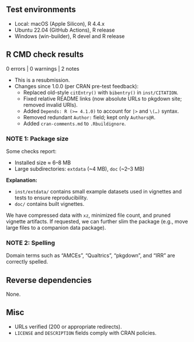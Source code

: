 ## Test environments
- Local: macOS (Apple Silicon), R 4.4.x
- Ubuntu 22.04 (GitHub Actions), R release
- Windows (win-builder), R devel and R release

## R CMD check results
0 errors | 0 warnings | 2 notes

* This is a resubmission.  
* Changes since 1.0.0 (per CRAN pre-test feedback):
  - Replaced old-style `citEntry()` with `bibentry()` in `inst/CITATION`.
  - Fixed relative README links (now absolute URLs to pkgdown site; removed invalid URIs).
  - Added `Depends: R (>= 4.1.0)` to account for `|>` and `\(…)` syntax.
  - Removed redundant `Author:` field; kept only `Authors@R`.
  - Added `cran-comments.md` to `.Rbuildignore`.

### NOTE 1: Package size
Some checks report:
- Installed size ≈ 6–8 MB  
- Large subdirectories: `extdata` (~4 MB), `doc` (~2–3 MB)

**Explanation:**  
- `inst/extdata/` contains small example datasets used in vignettes and tests to ensure reproducibility.  
- `doc/` contains built vignettes.  

We have compressed data with `xz`, minimized file count, and pruned vignette artifacts. If requested, we can further slim the package (e.g., move large files to a companion data package).

### NOTE 2: Spelling
Domain terms such as “AMCEs”, “Qualtrics”, “pkgdown”, and “IRR” are correctly spelled.

## Reverse dependencies
None.

## Misc
- URLs verified (200 or appropriate redirects).  
- `LICENSE` and `DESCRIPTION` fields comply with CRAN policies.
